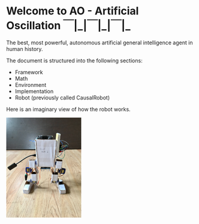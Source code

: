 # Welcome to AO - Artificial Oscillation ￣|\_|￣|\_|￣|\_

The best, most powerful, autonomous artificial general intelligence agent in human history.

The document is structured into the following sections:

* Framework
* Math
* Environment
* Implementation
* Robot (previously called CausalRobot)

Here is an imaginary view of how the robot works.

<img src="img/robot.jpg" alt="robot" width="200"/>
